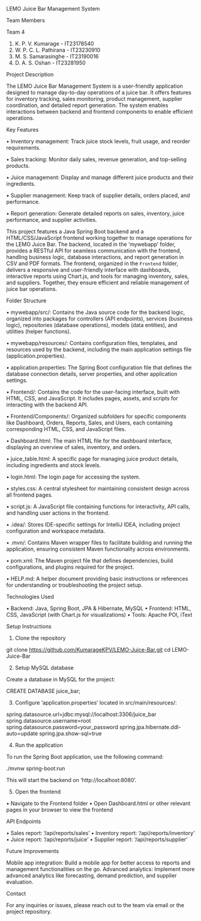 LEMO Juice Bar Management System

Team Members

Team 4
1. K. P. V. Kumarage - IT23178540  
2. W. P. C. L. Pathirana - IT23230910  
3. M. S. Samarasinghe - IT23190016  
4. D. A. S. Oshan - IT23281950

Project Description

The LEMO Juice Bar Management System is a user-friendly application designed to manage day-to-day operations of a juice bar. It offers features for inventory tracking, sales monitoring, product management, supplier coordination, and detailed report generation. The system enables interactions between backend and frontend components to enable efficient operations.

Key Features

•	Inventory management: Track juice stock levels, fruit usage, and reorder requirements.

•	Sales tracking: Monitor daily sales, revenue generation, and top-selling products.

•	Juice management: Display and manage different juice products and their ingredients.

•	Supplier management: Keep track of supplier details, orders placed, and performance.

•	Report generation: Generate detailed reports on sales, inventory, juice performance, and supplier activities.

This project features a Java Spring Boot backend and a HTML/CSS/JavaScript frontend working together to manage operations for the LEMO Juice Bar. The backend, located in the ‘mywebapp’ folder, provides a RESTful API for seamless communication with the frontend, handling business logic, database interactions, and report generation in CSV and PDF formats. The frontend, organized in the `Frontend` folder, delivers a responsive and user-friendly interface with dashboards, interactive reports using Chart.js, and tools for managing inventory, sales, and suppliers. Together, they ensure efficient and reliable management of juice bar operations.

Folder Structure

•	mywebapp/src/: Contains the Java source code for the backend logic, organized into packages for controllers (API endpoints), services (business logic), repositories (database operations), models (data entities), and utilities (helper functions).

•	mywebapp/resources/: Contains configuration files, templates, and resources used by the backend, including the main application settings file (application.properties).

•	application.properties: The Spring Boot configuration file that defines the database connection details, server properties, and other application settings.

•	Frontend/: Contains the code for the user-facing interface, built with HTML, CSS, and JavaScript. It includes pages, assets, and scripts for interacting with the backend API.

•	Frontend/Components/: Organized subfolders for specific components like Dashboard, Orders, Reports, Sales, and Users, each containing corresponding HTML, CSS, and JavaScript files.

•	Dashboard.html: The main HTML file for the dashboard interface, displaying an overview of sales, inventory, and orders.

•	juice_table.html: A specific page for managing juice product details, including ingredients and stock levels.

•	login.html: The login page for accessing the system.

•	styles.css: A central stylesheet for maintaining consistent design across all frontend pages.

•	script.js: A JavaScript file containing functions for interactivity, API calls, and handling user actions in the frontend.

•	.idea/: Stores IDE-specific settings for IntelliJ IDEA, including project configuration and workspace metadata.

•	.mvn/: Contains Maven wrapper files to facilitate building and running the application, ensuring consistent Maven functionality across environments.

•	pom.xml: The Maven project file that defines dependencies, build configurations, and plugins required for the project.

•	HELP.md: A helper document providing basic instructions or references for understanding or troubleshooting the project setup.

Technologies Used

•	Backend: Java, Spring Boot, JPA & Hibernate, MySQL
•	Frontend: HTML, CSS, JavaScript (with Chart.js for visualizations)
•	Tools: Apache POI, iText

Setup Instructions

1. Clone the repository

git clone https://github.com/KumarageKPV/LEMO-Juice-Bar.git
cd LEMO-Juice-Bar

2. Setup MySQL database

Create a database in MySQL for the project:

CREATE DATABASE juice_bar;

3. Configure ‘application.properties’ located in src/main/resources/:


spring.datasource.url=jdbc:mysql://localhost:3306/juice_bar
spring.datasource.username=root
spring.datasource.password=your_password
spring.jpa.hibernate.ddl-auto=update
spring.jpa.show-sql=true

4. Run the application

To run the Spring Boot application, use the following command:

./mvnw spring-boot:run

This will start the backend on ‘http://localhost:8080’.

5. Open the frontend

•	Navigate to the Frontend folder
•	Open Dashboard.html or other relevant pages in your browser to view the frontend

API Endpoints

•	Sales report: ‘/api/reports/sales’
•	Inventory report: ‘/api/reports/inventory’
•	Juice report: ‘/api/reports/juice’
•	Supplier report: ‘/api/reports/supplier’

Future Improvements

Mobile app integration: Build a mobile app for better access to reports and management functionalities on the go.
Advanced analytics: Implement more advanced analytics like forecasting, demand prediction, and supplier evaluation.

Contact

For any inquiries or issues, please reach out to the team via email or the project repository.
